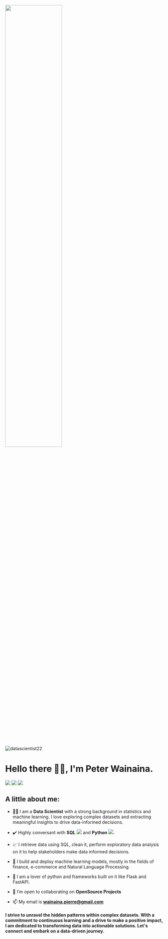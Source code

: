<a href="#"><img width="60%" height="auto" src="https://i.imgur.com/iXuL1HG.png" height="100px"/></a>

![datascientist22](https://github.com/wainaina-peter/wainaina-peter/assets/80960028/39223a78-ebd9-4c22-ac2c-0f45a88d99a6)


<h1> Hello there 🙋‍♂️, I'm Peter Wainaina.</h1>
<p>

<a href = "https://www.linkedin.com/in/peter-wainaina-94b0351a8"><img src="https://img.icons8.com/fluent/48/000000/linkedin.png"/></a>
<a href = "https://twitter.com/pierre_wainaina"><img src="https://img.icons8.com/fluent/48/000000/twitter.png"/></a>
<a href = "https://medium.com/@wainaina.pierre"><img src="https://img.icons8.com/?size=64&id=wYiGNIiB4OKj&format=png"/></a>
>

</p>



##  A little about me:



- 👨‍💻 I am a **Data Scientist** with a strong background in statistics and machine learning. I love exploring complex datasets and extracting meaningful insights to drive data-informed decisions.
- ✔️ Highly conversant with **SQL** <img src="https://img.icons8.com/?size=1x&id=1476&format=png"> and **Python** <img src="https://img.icons8.com/?size=1x&id=13441&format=png">.
  
- 📈 I retrieve data using SQL, clean it, perform exploratory data analysis on it to help stakeholders make data informed decisions.
- 🚀 I build and deploy machine learning models, mostly in the fields of finance, e-commerce and Natural Language Processing.
- 🧩 I am a lover of python and frameworks built on it like Flask and FastAPI.


  
-  👥 I’m open to collaborating on **OpenSource Projects** 

- 📫 My email is **wainaina.pierre@gmail.com**


####  I strive to unravel the hidden patterns within complex datasets. With a commitment to continuous learning and a drive to make a positive impact, I am dedicated to transforming data into actionable solutions. Let's connect and embark on a data-driven journey.






